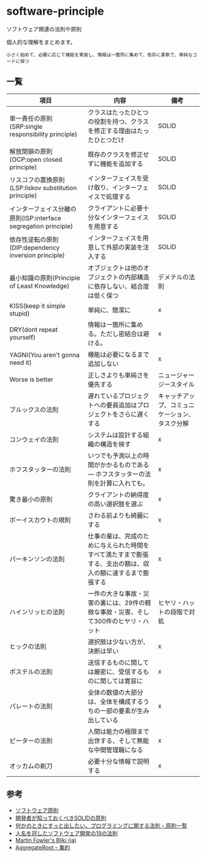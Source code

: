 # software-principle

ソフトウェア関連の法則や原則

個人的な理解をまとめます。

`小さく始めて、必要に応じて機能を実装し、情報は一箇所に集めて、依存に柔軟で、単純なコードに保つ`


## 一覧

|  項目  |  内容  |  備考  |
| ---- | ---- | ---- |
|  単一責任の原則(SRP:single responsibility principle)  |  クラスはたったひとつの役割を持つ、クラスを修正する理由はたったひとつだけ  |  SOLID  |
|  解放閉鎖の原則(OCP:open closed principle)  |  既存のクラスを修正せずに機能を追加する  |  SOLID  |
|  リスコフの置換原則(LSP:liskov substitution principle)  |  インターフェイスを受け取り、インターフェイスで処理する  |  SOLID  |
|  インターフェイス分離の原則(ISP:interface segregation principle)  |  クライアントに必要十分なインターフェイスを用意する  |  SOLID  |
|  依存性逆転の原則(DIP:dependency inversion principle)  |  インターフェイスを用意して外部の実装を注入する  |  SOLID  |
|  最小知識の原則(Principle of Least Knowledge)  |  オブジェクトは他のオブジェクトの内部構造に依存しない、結合度は低く保つ  |  デメテルの法則  |
|  KISS(keep it simple stupid)  |  単純に、簡潔に  |  x  |
|  DRY(dont repeat yourself)  |  情報は一箇所に集める。ただし密結合は避ける。  |  x  |
|  YAGNI(You aren't gonna need it)  |  機能は必要になるまで追加しない  |  x  |
|  Worse is better  |  正しさよりも単純さを優先する  |  ニュージャージースタイル  |
|  ブルックスの法則  |  遅れているプロジェクトへの要員追加はプロジェクトをさらに遅くする  |  キャッチアップ、コミュニケーション、タスク分解  |
|  コンウェイの法則  |  システムは設計する組織の構造を映す  |  x  |
|  ホフスタッターの法則  |  いつでも予測以上の時間がかかるものである — ホフスタッターの法則を計算に入れても。  |  x  |
|  驚き最小の原則  |  クライアントの納得度の高い選択肢を選ぶ  |  x  |
|  ボーイスカウトの規則  |  さわる前よりも綺麗にする  |  x  |
|  パーキンソンの法則  |  仕事の量は、完成のために与えられた時間をすべて満たすまで膨張する、支出の額は、収入の額に達するまで膨張する  |  x  |
|  ハインリッヒの法則  |  一件の大きな事故・災害の裏には、29件の軽微な事故・災害、そして300件のヒヤリ・ハット  |  ヒヤリ・ハットの段階で対処  |
|  ヒックの法則  |  選択肢は少ない方が、決断は早い  |  x  |
|  ポステルの法則  |  送信するものに関しては厳密に、受信するものに関しては寛容に  |  x  |
|  パレートの法則  |  全体の数値の大部分は、全体を構成するうちの一部の要素が生み出している  |  x  |
|  ピーターの法則  |  人間は能力の極限まで出世する、そして無能な中間管理職になる  |  x  |
|  オッカムの剃刀  |  必要十分な情報で説明する  |  x  |


## 参考
- [ソフトウェア原則](http://objectclub.jp/technicaldoc/object-orientation/principle/)
- [開発者が知っておくべきSOLIDの原則](https://postd.cc/solid-principles-every-developer-should-know/)
- [何かのときにすっと出したい、プログラミングに関する法則・原則一覧](https://qiita.com/hirokidaichi/items/d6c473d8011bd9330e63)
- [人名を冠したソフトウェア開発の19の法則](https://www.yamdas.org/column/technique/19laws.html)
- [Martin Fowler's Bliki (ja)](https://bliki-ja.github.io)
- [AggregateRoot – 集約](https://nrslib.com/aggregateroot/)
